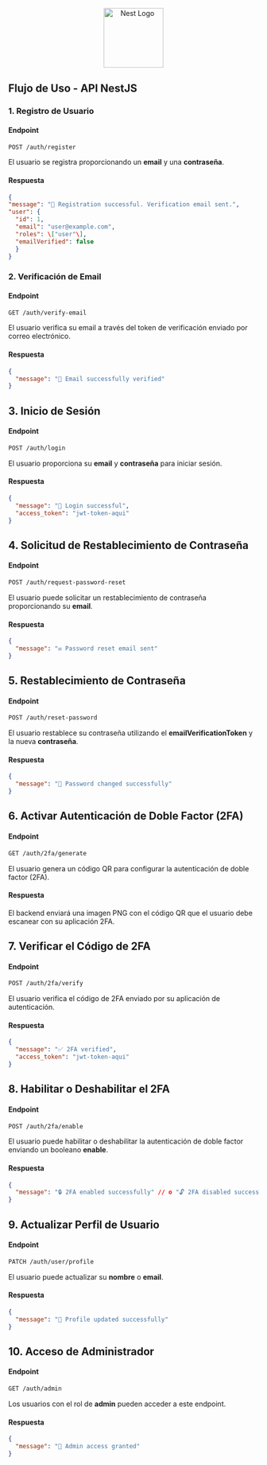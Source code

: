 <p align="center">
  <a href="http://nestjs.com/" target="blank"><img src="https://nestjs.com/img/logo-small.svg" width="120" alt="Nest Logo" /></a>
</p>

## Flujo de Uso - API NestJS

### 1\. Registro de Usuario

#### Endpoint

```bash
POST /auth/register
```

El usuario se registra proporcionando un **email** y una **contraseña**.

#### Respuesta

```json
{
"message": "📧 Registration successful. Verification email sent.",
"user": {
  "id": 1,
  "email": "user@example.com",
  "roles": \["user"\],
  "emailVerified": false
  }
}
```

### 2\. Verificación de Email

#### Endpoint

```bash
GET /auth/verify-email
```

El usuario verifica su email a través del token de verificación enviado por correo electrónico.

#### Respuesta

```json
{
  "message": "📧 Email successfully verified"
}
```

## 3\. Inicio de Sesión

#### Endpoint

```bash
POST /auth/login
```

El usuario proporciona su **email** y **contraseña** para iniciar sesión.

#### Respuesta

```json
{
  "message": "🔐 Login successful",
  "access_token": "jwt-token-aqui"
}
```

## 4\. Solicitud de Restablecimiento de Contraseña

#### Endpoint

```bash
POST /auth/request-password-reset
```

El usuario puede solicitar un restablecimiento de contraseña proporcionando su **email**.

#### Respuesta

```json
{
  "message": "✉️ Password reset email sent"
}
```

## 5\. Restablecimiento de Contraseña

#### Endpoint

```bash
POST /auth/reset-password
```

El usuario restablece su contraseña utilizando el **emailVerificationToken** y la nueva **contraseña**.

#### Respuesta

```json
{
  "message": "🔑 Password changed successfully"
}
```

## 6\. Activar Autenticación de Doble Factor (2FA)

#### Endpoint

```bash
GET /auth/2fa/generate
```

El usuario genera un código QR para configurar la autenticación de doble factor (2FA).

#### Respuesta

El backend enviará una imagen PNG con el código QR que el usuario debe escanear con su aplicación 2FA.

## 7\. Verificar el Código de 2FA

#### Endpoint

```bash
POST /auth/2fa/verify
```

El usuario verifica el código de 2FA enviado por su aplicación de autenticación.

#### Respuesta

```json
{
  "message": "✅ 2FA verified",
  "access_token": "jwt-token-aqui"
}
```

## 8\. Habilitar o Deshabilitar el 2FA

#### Endpoint

```bash
POST /auth/2fa/enable
```

El usuario puede habilitar o deshabilitar la autenticación de doble factor enviando un booleano **enable**.

#### Respuesta

```json
{
  "message": "🔒 2FA enabled successfully" // o "🔓 2FA disabled successfully"
}
```

## 9\. Actualizar Perfil de Usuario

#### Endpoint

```bash
PATCH /auth/user/profile
```

El usuario puede actualizar su **nombre** o **email**.

#### Respuesta

```json
{
  "message": "👤 Profile updated successfully"
}
```

## 10\. Acceso de Administrador

#### Endpoint

```bash
GET /auth/admin
```

Los usuarios con el rol de **admin** pueden acceder a este endpoint.

#### Respuesta

```json
{
  "message": "🔐 Admin access granted"
}
```
